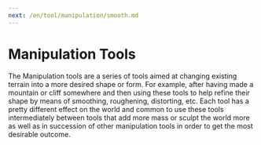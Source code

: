 ```yaml
---
next: /en/tool/manipulation/smooth.md
---
```


# Manipulation Tools

The Manipulation tools are a series of tools aimed at changing existing terrain into a more desired shape or form. For example, after having made a mountain or cliff somewhere and then using these tools to help refine their shape by means of smoothing, roughening, distorting, etc. Each tool has a pretty different effect on the world and common to use these tools intermediately between tools that add more mass or sculpt the world more as well as in succession of other manipulation tools in order to get the most desirable outcome.
